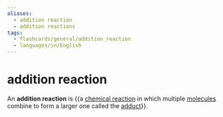 ```yaml
---
aliases:
  - addition reaction
  - addition reactions
tags:
  - flashcards/general/addition_reaction
  - languages/in/English
---
```


# addition reaction

An __addition reaction__ is {{a [chemical reaction](chemical%20reaction.md) in which multiple [molecules](molecule.md) combine to form a larger one called the [adduct](adduct.md)}}. <!--SR:!2024-01-21,187,250-->
